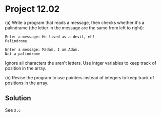 # Project 12.02

(a) Write a program that reads a message, then checks whether it's a palindrame (the
letter in the message are the same from left to right):

```text
Enter a message: He lived as a devil, eh?
Palindrome

Enter a message: Madam, I am Adam.
Not a palindrome
```

Ignore all characters the aren't letters. Use intger variables to keep track of position
in the array.

(b) Revise the program to use pointers instead of integers to keep track of positions
in the array.

## Solution

See `2.c`

